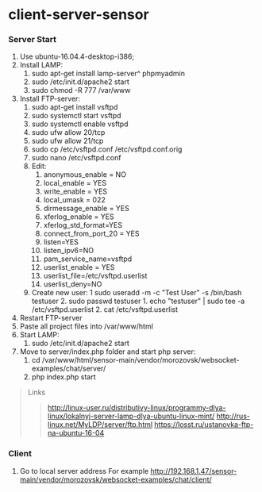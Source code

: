 # client-server-sensor

<h3>Server Start</h3>

1. Use ubuntu-16.04.4-desktop-i386;
2. Install LAMP:
    1. sudo apt-get install lamp-server^ phpmyadmin
    2. sudo /etc/init.d/apache2 start
    3. sudo chmod -R 777 /var/www
3. Install FTP-server:
    1. sudo apt-get install vsftpd
    2. sudo systemctl start vsftpd
    3. sudo systemctl enable vsftpd
    4. sudo ufw allow 20/tcp
    5. sudo ufw allow 21/tcp
    6. sudo cp /etc/vsftpd.conf /etc/vsftpd.conf.orig
    7. sudo nano /etc/vsftpd.conf
    8. Edit:
        1. anonymous_enable = NO
        2. local_enable = YES
        3. write_enable = YES
        4. local_umask = 022
        5. dirmessage_enable = YES
        6. xferlog_enable = YES
        7. xferlog_std_format=YES
        8. connect_from_port_20 = YES
        9. listen=YES
        10.  listen_ipv6=NO
        11.  pam_service_name=vsftpd
        12.  userlist_enable = YES
        13.  userlist_file=/etc/vsftpd.userlist
        14.  userlist_deny=NO
    9. Create new user:
        1  sudo useradd -m -c "Test User" -s /bin/bash testuser
        2.  sudo passwd testuser
            1.  echo "testuser" | sudo tee -a /etc/vsftpd.userlist
            2.  cat /etc/vsftpd.userlist
4. Restart FTP-server
5. Paste all project files into /var/www/html
6. Start LAMP:
    1. sudo /etc/init.d/apache2 start
7. Move to server/index.php folder and start php server:
    1. cd /var/www/html/sensor-main/vendor/morozovsk/websocket-examples/chat/server/
    2. php index.php start

> Links
>> http://linux-user.ru/distributivy-linux/programmy-dlya-linux/lokalnyj-server-lamp-dlya-ubuntu-linux-mint/
>> http://rus-linux.net/MyLDP/server/ftp.html
>> https://losst.ru/ustanovka-ftp-na-ubuntu-16-04


<h3>Client</h3>

1. Go to local server address
For example http://192.168.1.47/sensor-main/vendor/morozovsk/websocket-examples/chat/client/
  
